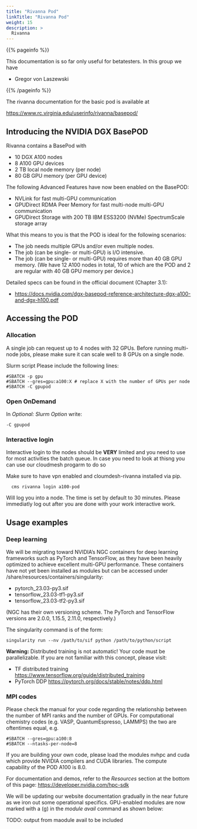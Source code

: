 ```yaml
---
title: "Rivanna Pod"
linkTitle: "Rivanna Pod"
weight: 15
description: >
  Rivanna
---
```


{{% pageinfo %}}

This documentation is so far only useful for betatesters. In this
group we have

* Gregor von Laszewski

{{% /pageinfo %}}

The rivanna documentation for the basic pod is available at 

<https://www.rc.virginia.edu/userinfo/rivanna/basepod/>

 

## Introducing the NVIDIA DGX BasePOD

Rivanna contains a BasePod with 

* 10 DGX A100 nodes 
* 8 A100 GPU devices 
* 2 TB local node memory (per node) 
* 80 GB GPU memory (per GPU device)
 
The following Advanced Features have now been enabled  on the BasePOD:

* NVLink for fast multi-GPU communication
* GPUDirect RDMA Peer Memory for fast multi-node multi-GPU communication
* GPUDirect Storage with 200 TB IBM ESS3200 (NVMe) SpectrumScale storage array
 
What this means to you is that the POD is ideal for the following scenarios:

* The job needs multiple GPUs and/or even multiple nodes.
* The job (can be single- or multi-GPU) is I/O intensive.
* The job (can be single- or multi-GPU) requires more than 40 GB GPU
  memory. (We have 12 A100 nodes in total, 10 of which are the POD and
  2 are regular with 40 GB GPU memory per device.)
 
Detailed specs can be found in the official document (Chapter 3.1):
 
* <https://docs.nvidia.com/dgx-basepod-reference-architecture-dgx-a100-and-dgx-h100.pdf>
 
 
## Accessing the POD
 
### Allocation

A single job can request up to 4 nodes with 32
GPUs. Before running multi-node jobs, please make sure it can scale
well to 8 GPUs on a single node.
 
 
 
Slurm script
Please include the following lines:

```
#SBATCH -p gpu
#SBATCH --gres=gpu:a100:X # replace X with the number of GPUs per node
#SBATCH -C gpupod
 ```

### Open OnDemand

In *Optional: Slurm Option* write:

```
-C gpupod
```

### Interactive login

Interactive login to the nodes should be **VERY** limited and you need to use 
for most activities the batch queue. In case you need to look at thisng you can 
use our cloudmesh progarm to do so

Make sure to have vpn enabled and cloumdesh-rivanna installed via pip.

```computer>
  cms rivanna login a100-pod
```
 
Will log you into a node. The time is set by default to 30 minutes. 
Please immediatly log out after you are done with your work interactive 
work.

## Usage examples
 
### Deep learning

We will be migrating toward NVIDIA’s NGC containers for deep learning
frameworks such as PyTorch and TensorFlow, as they have been heavily
optimized to achieve excellent multi-GPU performance. These containers
have not yet been installed as modules but can be accessed under
/share/resources/containers/singularity:

* pytorch_23.03-py3.sif
* tensorflow_23.03-tf1-py3.sif
* tensorflow_23.03-tf2-py3.sif

(NGC has their own versioning scheme. The PyTorch and TensorFlow
versions are 2.0.0, 1.15.5, 2.11.0, respectively.)
 
The singularity command is of the form:

```
singularity run --nv /path/to/sif python /path/to/python/script
```

**Warning:** Distributed training is not automatic! Your code must be
parallelizable. If you are not familiar with this concept, please
visit:

* TF distributed training <https://www.tensorflow.org/guide/distributed_training>
* PyTorch DDP <https://pytorch.org/docs/stable/notes/ddp.html>
 
### MPI codes

Please check the manual for your code regarding the relationship
between the number of MPI ranks and the number of GPUs. For
computational chemistry codes (e.g. VASP, QuantumEspresso, LAMMPS) the
two are oftentimes equal, e.g.

```
#SBATCH --gres=gpu:a100:8
#SBATCH --ntasks-per-node=8
```

If you are building your own code, please load the modules nvhpc and
cuda which provide NVIDIA compilers and CUDA libraries. The compute
capability of the POD A100 is 8.0.
 
For documentation and demos, refer to the *Resources* section at the
bottom of this page: <https://developer.nvidia.com/hpc-sdk>
 
 
We will be updating our website documentation gradually in the near
future as we iron out some operational specifics. GPU-enabled modules
are now marked with a (g) in the *module avail* command as shown
below:


TODO: output from maodule avail to be included
 
 
